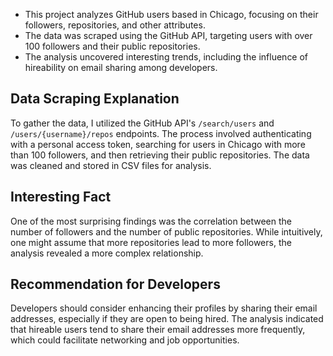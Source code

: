 - This project analyzes GitHub users based in Chicago, focusing on their followers, repositories, and other attributes.
- The data was scraped using the GitHub API, targeting users with over 100 followers and their public repositories.
- The analysis uncovered interesting trends, including the influence of hireability on email sharing among developers.

## Data Scraping Explanation

To gather the data, I utilized the GitHub API's `/search/users` and `/users/{username}/repos` endpoints. The process involved authenticating with a personal access token, searching for users in Chicago with more than 100 followers, and then retrieving their public repositories. The data was cleaned and stored in CSV files for analysis.

## Interesting Fact

One of the most surprising findings was the correlation between the number of followers and the number of public repositories. While intuitively, one might assume that more repositories lead to more followers, the analysis revealed a more complex relationship.

## Recommendation for Developers

Developers should consider enhancing their profiles by sharing their email addresses, especially if they are open to being hired. The analysis indicated that hireable users tend to share their email addresses more frequently, which could facilitate networking and job opportunities.
